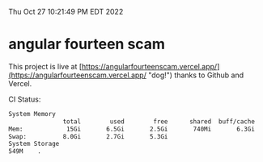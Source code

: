 Thu Oct 27 10:21:49 PM EDT 2022

# angular fourteen scam


This project is live at [https://angularfourteenscam.vercel.app/](https://angularfourteenscam.vercel.app/ "dog!") thanks to Github and Vercel.

CI Status: 

```bash
System Memory
               total        used        free      shared  buff/cache   available
Mem:            15Gi       6.5Gi       2.5Gi       740Mi       6.3Gi       7.7Gi
Swap:          8.0Gi       2.7Gi       5.3Gi
System Storage
549M	.
```
